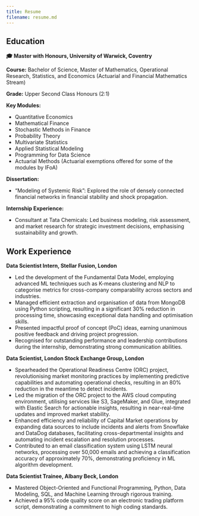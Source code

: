 ```yaml
---
title: Resume
filename: resume.md
--- 
```


## Education
**🎓 Master with Honours, University of Warwick, Coventry**

**Course:** Bachelor of Science, Master of Mathematics, Operational Research, Statistics, and Economics (Actuarial and Financial Mathematics Stream)

**Grade:** Upper Second Class Honours (2:1)

**Key Modules:**
- Quantitative Economics
- Mathematical Finance
- Stochastic Methods in Finance
- Probability Theory
- Multivariate Statistics
- Applied Statistical Modeling
- Programming for Data Science
- Actuarial Methods (Actuarial exemptions offered for some of the modules by IFoA)

**Dissertation:**
- “Modeling of Systemic Risk”: Explored the role of densely connected financial networks in financial stability and shock propagation.

**Internship Experience:**
- Consultant at Tata Chemicals: Led business modeling, risk assessment, and market research for strategic investment decisions, emphasising sustainability and growth.


## Work Experience
**Data Scientist Intern, Stellar Fusion, London**
- Led the development of the Fundamental Data Model, employing advanced ML techniques such as K-means clustering and NLP to categorise metrics for cross-company comparability across sectors and industries.
- Managed efficient extraction and organisation of data from MongoDB using Python scripting, resulting in a significant 30% reduction in processing time, showcasing exceptional data handling and optimisation skills.
- Presented impactful proof of concept (PoC) ideas, earning unanimous positive feedback and driving project progression.
- Recognised for outstanding performance and leadership contributions during the internship, demonstrating strong communication abilities.

**Data Scientist, London Stock Exchange Group, London**
- Spearheaded the Operational Readiness Centre (ORC) project, revolutionising market monitoring practices by implementing predictive capabilities and automating operational checks, resulting in an 80% reduction in the meantime to detect incidents.
- Led the migration of the ORC project to the AWS cloud computing environment, utilising services like S3, SageMaker, and Glue, integrated with Elastic Search for actionable insights, resulting in near-real-time updates and improved market stability.
- Enhanced efficiency and reliability of Capital Market operations by expanding data sources to include incidents and alerts from Snowflake and DataDog databases, facilitating cross-departmental insights and automating incident escalation and resolution processes.
- Contributed to an email classification system using LSTM neural networks, processing over 50,000 emails and achieving a classification accuracy of approximately 70%, demonstrating proficiency in ML algorithm development.


**Data Scientist Trainee, Albany Beck, London**
- Mastered Object-Oriented and Functional Programming, Python, Data Modeling, SQL, and Machine Learning through rigorous training.
- Achieved a 95% code quality score on an electronic trading platform script, demonstrating a commitment to high coding standards.
